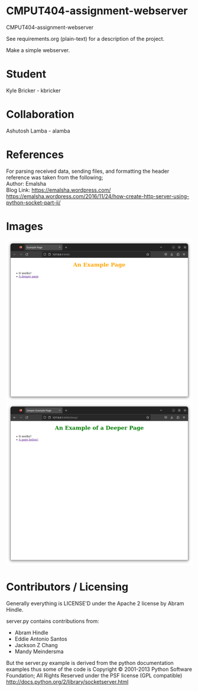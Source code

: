 CMPUT404-assignment-webserver
=============================

CMPUT404-assignment-webserver

See requirements.org (plain-text) for a description of the project.

Make a simple webserver.

Student
=======
Kyle Bricker - kbricker

Collaboration
=============
Ashutosh Lamba - alamba

References
==========
For parsing received data, sending files, and formatting the header reference was taken from the following;<br>
Author: Emalsha<br>
Blog Link: https://emalsha.wordpress.com/<br>
https://emalsha.wordpress.com/2016/11/24/how-create-http-server-using-python-socket-part-ii/

Images
======
![Alt text](https://github.com/kbricker8/CMPUT404-assignment-webserver/blob/master/root.png)
![Alt text](https://github.com/kbricker8/CMPUT404-assignment-webserver/blob/master/deep.png)

Contributors / Licensing
========================

Generally everything is LICENSE'D under the Apache 2 license by Abram Hindle.

server.py contains contributions from:

* Abram Hindle
* Eddie Antonio Santos
* Jackson Z Chang
* Mandy Meindersma 

But the server.py example is derived from the python documentation
examples thus some of the code is Copyright © 2001-2013 Python
Software Foundation; All Rights Reserved under the PSF license (GPL
compatible) http://docs.python.org/2/library/socketserver.html